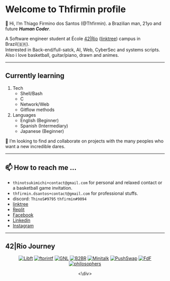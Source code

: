 # Welcome to Thfirmin profile

👋 Hi, I’m Thiago Firmino dos Santos (@Thfirmin). a Brazilian man, 21yo and future _**Human Coder**_.

A Software engineer student at École [42|Rio](https://42.rio/) ([linktree](https://linktr.ee/42Rio)) campus in Brazil(🇧🇷).   
Interested in Back-end/full-satck, AI, Web, CyberSec and systems scripts.   
Also i love basketball, guitar/piano, drawn and animes.

***

## Currently learning

1. Tech
	* Shell/Bash
	* C
	* Network/Web
	* Gitflow methods
2. Languages
	* English (Beginner)
	* Spanish (Intermediary)
	* Japanese (Beginner)

💞️ I’m looking to find and collaborate on projects with the many peoples who want a new incredible dares.

***

## 📫 How to reach me ...

- `thinotsukimichi+contact@gmail.com` for personal and relaxed contact or a basketball game invitation.
- `thfirmin.dsantos+contact@gmail.com` for professional stuffs.   
- discord: `ThinoS#9795` `thfirmin#9094`
- [linktree](https://linktr.ee/thfirmin)
- [Replit](https://replit.com/@Thfirmin)
- [Facebook](https://www.facebook.com/thiago.firmino.965/)
- [Linkedin](https://www.linkedin.com/in/thfirmin)
- [Instagram](https://www.instagram.com/thfirmin/)

***

## 42|Rio Journey

<div align="center">

[![Libft](https://github.com/Thfirmin/Thfirmin/srcs/42_badges/libfte.png)](#)
[![ftprintf](https://github.com/Thfirmin/Thfirmin/srcs/42_badges/ft_printfe.png)](#)
[![GNL](https://github.com/Thfirmin/Thfirmin/srcs/42_badges/get_next_linem.png)](#)
[![B2BR](https://github.com/Thfirmin/Thfirmin/srcs/42_badges/born2beroote.png)](#)
[![Minitalk](https://github.com/Thfirmin/Thfirmin/srcs/42_badges/minitalkm.png)](#)
[![PushSwap](https://github.com/Thfirmin/Thfirmin/srcs/42_badges/push_swapm.png)](#)
[![FdF](https://github.com/Thfirmin/Thfirmin/srcs/42_badges/fdfm.png)](#)
[![philosophers](https://github.com/Thfirmin/Thfimrin/srcs/42_badges/philosophersn.png)](#)

<\div>

<!---
Thfirmin/Thfirmin is a ✨ special ✨ repository because its `README.md` (this file) appears on your GitHub profile.
You can click the Preview link to take a look at your changes.
---->
